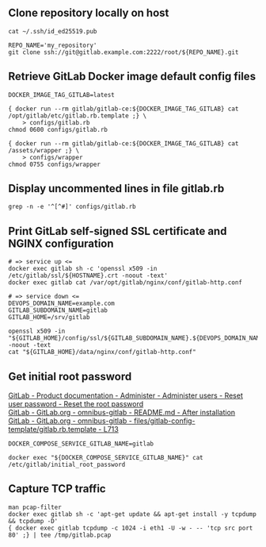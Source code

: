 
## Clone repository locally on host
```
cat ~/.ssh/id_ed25519.pub

REPO_NAME='my_repository'
git clone ssh://git@gitlab.example.com:2222/root/${REPO_NAME}.git
```

## Retrieve GitLab Docker image default config files
```
DOCKER_IMAGE_TAG_GITLAB=latest

{ docker run --rm gitlab/gitlab-ce:${DOCKER_IMAGE_TAG_GITLAB} cat /opt/gitlab/etc/gitlab.rb.template ;} \
	> configs/gitlab.rb
chmod 0600 configs/gitlab.rb

{ docker run --rm gitlab/gitlab-ce:${DOCKER_IMAGE_TAG_GITLAB} cat /assets/wrapper ;} \
	> configs/wrapper
chmod 0755 configs/wrapper
```

## Display uncommented lines in file gitlab.rb
```
grep -n -e '^[^#]' configs/gitlab.rb
```

## Print GitLab self-signed SSL certificate and NGINX configuration
```
# => service up <=
docker exec gitlab sh -c 'openssl x509 -in /etc/gitlab/ssl/${HOSTNAME}.crt -noout -text'
docker exec gitlab cat /var/opt/gitlab/nginx/conf/gitlab-http.conf

# => service down <=
DEVOPS_DOMAIN_NAME=example.com
GITLAB_SUBDOMAIN_NAME=gitlab
GITLAB_HOME=/srv/gitlab

openssl x509 -in "${GITLAB_HOME}/config/ssl/${GITLAB_SUBDOMAIN_NAME}.${DEVOPS_DOMAIN_NAME}.crt" -noout -text
cat "${GITLAB_HOME}/data/nginx/conf/gitlab-http.conf"
```

## Get initial root password
[GitLab - Product documentation - Administer - Administer users - Reset user password - Reset the root password](https://docs.gitlab.com/ee/security/reset_user_password.html#reset-the-root-password)  
[GitLab - GitLab.org - omnibus-gitlab - README.md - After installation](https://gitlab.com/gitlab-org/omnibus-gitlab#after-installation)  
[GitLab - GitLab.org - omnibus-gitlab - files/gitlab-config-template/gitlab.rb.template - L713](https://gitlab.com/gitlab-org/omnibus-gitlab/blob/master/files/gitlab-config-template/gitlab.rb.template#L713)  
```
DOCKER_COMPOSE_SERVICE_GITLAB_NAME=gitlab

docker exec "${DOCKER_COMPOSE_SERVICE_GITLAB_NAME}" cat /etc/gitlab/initial_root_password
```

## Capture TCP traffic
```
man pcap-filter
docker exec gitlab sh -c 'apt-get update && apt-get install -y tcpdump && tcpdump -D'
{ docker exec gitlab tcpdump -c 1024 -i eth1 -U -w - -- 'tcp src port 80' ;} | tee /tmp/gitlab.pcap
```

